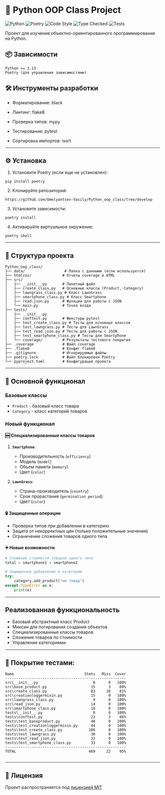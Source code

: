 # 🐍 Python OOP Class Project

![Python](https://img.shields.io/badge/python-3.13+-blue.svg)
![Poetry](https://img.shields.io/badge/packaging-poetry-cyan.svg)
![Code Style](https://img.shields.io/badge/code%20style-black-000000.svg)
![Type Checked](https://img.shields.io/badge/types-mypy-blue.svg)
![Tests](https://img.shields.io/badge/tests-pytest-blue.svg)

Проект для изучения объектно-ориентированного программирования на Python.

## 📦 Зависимости

```
Python >= 3.13
Poetry (для управления зависимостями)
```
## 🛠️ Инструменты разработки
- Форматирование: black

- Линтинг: flake8

- Проверка типов: mypy

- Тестирование: pytest

- Сортировка импортов: isort
---
## ⚙️ Установка
1. Установите Poetry (если еще не установлен):
```
pip install poetry
```
2. Клонируйте репозиторий: 
```
https://github.com/Umelyantsev-Vasily/Python_oop_class/tree/develop
```
3. Установите зависимости:
```
poetry install
```
4. Активируйте виртуальное окружение:
```
poetry shell
```
---
## 📂 Структура проекта
```
Python_oop_class/
├── data/                  # Папка с данными (если используется)
├── htmlcov/              # Отчеты coverage в HTML
├── src/
│   ├── __init__.py       # Пакетный файл
│   ├── create_class.py   # Основные классы (Product, Category)
│   ├── lawngrass_class.py # Класс LawnGrass
│   ├── smartphone_class.py # Класс Smartphone
│   ├── read.json.py      # Функции для работы с JSON
│   └── main.py           # Точка входа
├── tests/
│   ├── __init__.py
│   ├── conftest.py       # Фикстуры pytest
│   ├── test_create_class.py # Тесты для основных классов
│   ├── test_lawngrass.py # Тесты для LawnGrass
│   ├── test_read.json.py # Тесты для работы с JSON
│   ├── test_smartphone_class.py # Тесты для Smartphone
│   └── coverage/         # Результаты тестового покрытия
├── .coverage             # Файл coverage
├── .flake8               # Конфиг flake8
├── .gitignore            # Игнорируемые файлы
├── poetry.lock           # Файл блокировки Poetry
└── pyproject.toml        # Конфигурация проекта
```
----
## 🧩 Основной функционал

### Базовые классы
- `Product` - базовый класс товара
- `Category` - класс категорий товаров

### Новый функционал

#### 🆕 Специализированные классы товаров
1. **`Smartphone`**:
   - Производительность (`efficiency`)
   - Модель (`model`)
   - Объем памяти (`memory`)
   - Цвет (`color`)

2. **`LawnGrass`**:
   - Страна-производитель (`country`)
   - Срок прорастания (`germination_period`)
   - Цвет (`color`)

#### 🔒 Защищенные операции
- Проверка типов при добавлении в категорию
- Защита от некорректных цен (только положительные значения)
- Ограничение сложения товаров одного типа

#### ➕ Новые возможности
```python
# Сложение стоимости товаров одного типа
total = smartphone1 + smartphone2

# Защищенное добавление в категорию
try:
    category.add_product("не товар")
except TypeError as e:
    print(e)
```
---
## Реализованная функциональность

- Базовый абстрактный класс Product
- Миксин для логирования создания объектов
- Специализированные классы товаров
- Сложение товаров по стоимости
- Управление категориями
---
## 🧪 Покрытие тестами: 
```
Name                                Stmts   Miss  Cover
-------------------------------------------------------
src\__init__.py                         0      0   100%
src\base_product.py                    15      3    80%
src\create_class.py                    83     16    81%
src\creationloggermixin.py             15      0   100%
src\lawngrass_class.py                  9      0   100%
src\read_json.py                       14      0   100%
src\smartphone_class.py                18      0   100%
tests\__init__.py                       0      0   100%
tests\conftest.py                      22      3    86%
tests\test_baseproduct.py              48      0   100%
tests\test_creationloggermixin.py      44      0   100%
tests\test_creete_class.py            106      0   100%
tests\test_lawngrass.py                30      0   100%
tests\test_read_json.py                32      0   100%
tests\test_smartphone_class.py         33      0   100%
-------------------------------------------------------
TOTAL                                 469     22    95%


```
---
## 📝 Лицензия
Проект распространяется под [лицензией MIT](LICENSE)
